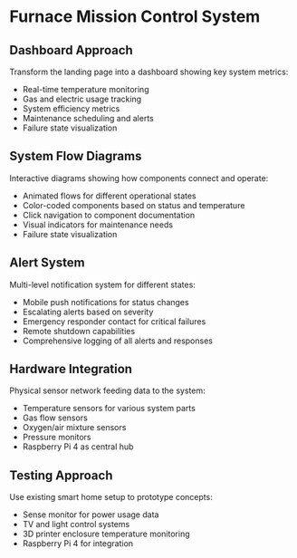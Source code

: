 # Furnace Mission Control System

## Dashboard Approach
Transform the landing page into a dashboard showing key system metrics:
- Real-time temperature monitoring
- Gas and electric usage tracking
- System efficiency metrics
- Maintenance scheduling and alerts
- Failure state visualization

## System Flow Diagrams
Interactive diagrams showing how components connect and operate:
- Animated flows for different operational states
- Color-coded components based on status and temperature
- Click navigation to component documentation
- Visual indicators for maintenance needs
- Failure state visualization

## Alert System
Multi-level notification system for different states:
- Mobile push notifications for status changes
- Escalating alerts based on severity
- Emergency responder contact for critical failures
- Remote shutdown capabilities
- Comprehensive logging of all alerts and responses

## Hardware Integration
Physical sensor network feeding data to the system:
- Temperature sensors for various system parts
- Gas flow sensors
- Oxygen/air mixture sensors
- Pressure monitors
- Raspberry Pi 4 as central hub

## Testing Approach
Use existing smart home setup to prototype concepts:
- Sense monitor for power usage data
- TV and light control systems
- 3D printer enclosure temperature monitoring
- Raspberry Pi 4 for integration
